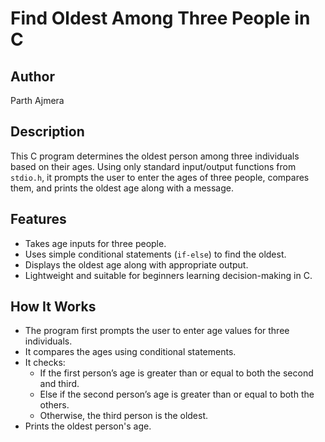 # Find Oldest Among Three People in C

## Author
Parth Ajmera

## Description
This C program determines the oldest person among three individuals based on their ages. Using only standard input/output functions from `stdio.h`, it prompts the user to enter the ages of three people, compares them, and prints the oldest age along with a message.

## Features
- Takes age inputs for three people.
- Uses simple conditional statements (`if-else`) to find the oldest.
- Displays the oldest age along with appropriate output.
- Lightweight and suitable for beginners learning decision-making in C.

## How It Works
- The program first prompts the user to enter age values for three individuals.
- It compares the ages using conditional statements.
- It checks:
  - If the first person’s age is greater than or equal to both the second and third.
  - Else if the second person’s age is greater than or equal to both the others.
  - Otherwise, the third person is the oldest.
- Prints the oldest person's age.
